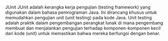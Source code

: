JUnit
JUnit adalah kerangka kerja pengujian (testing framework) yang digunakan dalam bahasa pemrograman Java. 
Ini dirancang khusus untuk memudahkan pengujian unit (unit testing) pada kode Java. 
Unit testing adalah praktik dalam pengembangan perangkat lunak di mana pengembang membuat dan menjalankan pengujian terhadap komponen-komponen kecil dari kode (unit) untuk memastikan bahwa mereka berfungsi dengan benar.
